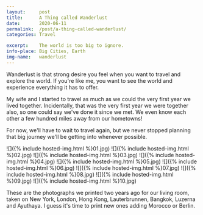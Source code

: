 ```yaml
---
layout:		post
title:		A Thing called Wanderlust
date:		2020-06-11
permalink: 	/post/a-thing-called-wanderlust/
categories:	Travel

excerpt: 	The world is too big to ignore.
info-place: Big Cities, Earth
img-name:	wanderlust
---
```


Wanderlust is that strong desire you feel when you want to travel and explore the world. If you're like me, you want to see the world and experience everything it has to offer. 

My wife and I started to travel as much as we could the very first year we lived together. Incidentally, that was the very first year we were together also, so one could say we've done it since we met. We even know each other a few hundred miles away from our hometowns!

For now, we'll have to wait to travel again, but we never stopped planning that big journey we'll be getting into whenever possible.

<div class="gallery-{{ page.layout }}" markdown="1">

![]({% include hosted-img.html %}01.jpg)
![]({% include hosted-img.html %}02.jpg)
![]({% include hosted-img.html %}03.jpg)
![]({% include hosted-img.html %}04.jpg)
![]({% include hosted-img.html %}05.jpg)
![]({% include hosted-img.html %}06.jpg)
![]({% include hosted-img.html %}07.jpg)
![]({% include hosted-img.html %}08.jpg)
![]({% include hosted-img.html %}09.jpg)
![]({% include hosted-img.html %}10.jpg)

</div>

These are the photographs we printed two years ago for our living room, taken on New York, London, Hong Kong, Lauterbrunnen, Bangkok, Luzerna and Ayuthaya. I guess it's time to print new ones adding Morocco or Berlin.